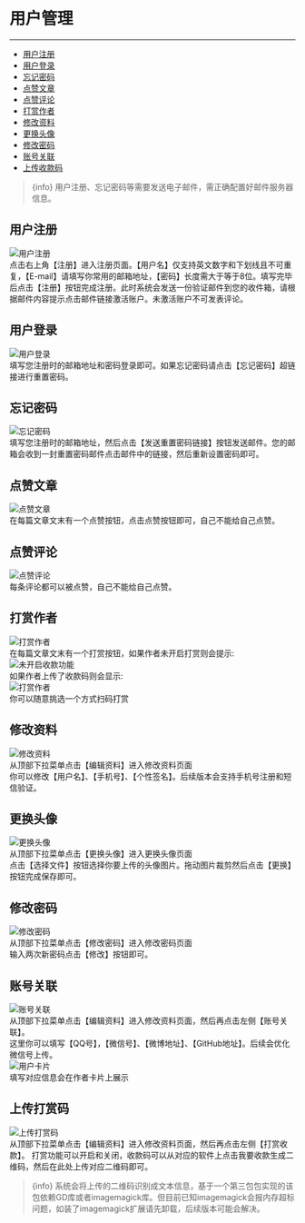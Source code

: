 # 用户管理

---

- [用户注册](#add-post)
- [用户登录](#add-post)
- [忘记密码](#add-post)
- [点赞文章](#edit-post)
- [点赞评论](#delete-post)
- [打赏作者](#manage-post)
- [修改资料](#manage-post)
- [更换头像](#manage-post)
- [修改密码](#manage-post)
- [账号关联](#manage-post)
- [上传收款码](#manage-post)

> {info} 用户注册、忘记密码等需要发送电子邮件，需正确配置好邮件服务器信息。  

<a name="add-post"></a>
## 用户注册
![用户注册](/images/docs/user-reg.png)  
点击右上角【注册】进入注册页面。【用户名】仅支持英文数字和下划线且不可重复，【E-mail】请填写你常用的邮箱地址，【密码】长度需大于等于8位。填写完毕后点击【注册】按钮完成注册。此时系统会发送一份验证邮件到您的收件箱，请根据邮件内容提示点击邮件链接激活账户。未激活账户不可发表评论。

<a name="edit-post"></a>
## 用户登录
![用户登录](/images/docs/user-login.png)  
填写您注册时的邮箱地址和密码登录即可。如果忘记密码请点击【忘记密码】超链接进行重置密码。

<a name="delete-post"></a>
## 忘记密码
![忘记密码](/images/docs/user-reset.png)  
填写您注册时的邮箱地址，然后点击【发送重置密码链接】按钮发送邮件。您的邮箱会收到一封重置密码邮件点击邮件中的链接，然后重新设置密码即可。

<a name="manage-post"></a>
## 点赞文章
![点赞文章](/images/docs/post-action.png)  
在每篇文章文末有一个点赞按钮，点击点赞按钮即可，自己不能给自己点赞。

<a name="manage-post"></a>
## 点赞评论
![点赞评论](/images/docs/comment-like.png)  
每条评论都可以被点赞，自己不能给自己点赞。

<a name="manage-post"></a>
## 打赏作者
![打赏作者](/images/docs/post-action.png)  
在每篇文章文末有一个打赏按钮，如果作者未开启打赏则会提示:  
![未开启收款功能](/images/docs/reward-tips.png)  
如果作者上传了收款码则会显示:  
![打赏作者](/images/docs/reward.png)  
你可以随意挑选一个方式扫码打赏

<a name="manage-post"></a>
## 修改资料
![修改资料](/images/docs/edit_profile.png)  
从顶部下拉菜单点击【编辑资料】进入修改资料页面  
你可以修改【用户名】、【手机号】、【个性签名】。后续版本会支持手机号注册和短信验证。

<a name="manage-post"></a>
## 更换头像
![更换头像](/images/docs/edit_avatar.png)  
从顶部下拉菜单点击【更换头像】进入更换头像页面  
点击【选择文件】按钮选择你要上传的头像图片。拖动图片裁剪然后点击【更换】按钮完成保存即可。

<a name="manage-post"></a>
## 修改密码
![修改密码](/images/docs/edit_password.png)  
从顶部下拉菜单点击【修改密码】进入修改密码页面  
输入两次新密码点击【修改】按钮即可。

<a name="manage-post"></a>
## 账号关联
![账号关联](/images/docs/binding.png)  
从顶部下拉菜单点击【编辑资料】进入修改资料页面，然后再点击左侧【账号关联】。  
这里你可以填写【QQ号】，【微信号】、【微博地址】、【GitHub地址】。后续会优化微信号上传。  
![用户卡片](/images/docs/infocard.png)  
填写对应信息会在作者卡片上展示

<a name="manage-post"></a>
## 上传打赏码
![上传打赏码](/images/docs/paycode.png)  
从顶部下拉菜单点击【编辑资料】进入修改资料页面，然后再点击左侧【打赏收款】。
打赏功能可以开启和关闭，收款码可以从对应的软件上点击我要收款生成二维码，然后在此处上传对应二维码即可。  
> {info} 系统会将上传的二维码识别成文本信息，基于一个第三包包实现的该包依赖GD库或者imagemagick库。但目前已知imagemagick会报内存超标问题，如装了imagemagick扩展请先卸载，后续版本可能会解决。
